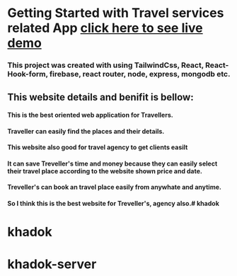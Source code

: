 # Getting Started with Travel services related App [ click here to see live demo](https://khadok-7c0f8.web.app/)

### This project was created with  using TailwindCss, React, React-Hook-form, firebase, react router, node, express, mongodb etc.

## This website details and benifit is bellow:

#### This is the best oriented web application for Travellers. 
#### Traveller can easily find the places and their details.
#### This website also good for travel agency to get clients easilt
#### It can save Treveller's time and money because they can easily select their travel place according to the website shown price and date.
#### Treveller's can book an travel place easily from anywhate and anytime. 
#### So I think this is the best website for Treveller's, agency also.# khadok
# khadok
# khadok-server
